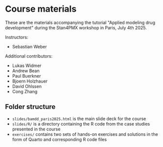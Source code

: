 # Course materials 

These are the materials accompanying the tutorial "Applied modeling
drug development" during the Stan4PMX
workshop in Paris, July 4th 2025.

Instructors:
- Sebastian Weber

Additional contributors:
- Lukas Widmer
- Andrew Bean
- Paul Buerkner
- Bjoern Holzhauer
- David Ohlssen
- Cong Zhang

## Folder structure

- `slides/bamdd_paris2025.html` is the main slide deck for the course
- `slides/R/` is a directory containing the R code from the case
  studies presented in the course
- `exercises/` contains two sets of hands-on exercises and solutions
  in the form of Quarto and corresponding R code files

